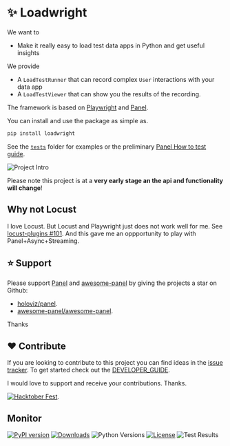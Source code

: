 # ✨ Loadwright

We want to

- Make it really easy to load test data apps in Python and get useful insights

We provide

- A `LoadTestRunner` that can record complex `User` interactions with your data app
- A `LoadTestViewer` that can show you the results of the recording.

The framework is based on [Playwright](https://playwright.dev/python/) and [Panel](https://panel.holoviz.org).

You can install and use the package as simple as.

```bash
pip install loadwright
```

See the [`tests`](tests) folder for examples or the preliminary [Panel How to test guide](https://github.com/holoviz/panel/blob/feature/document-test/doc/how_to/test/test.md#test-advanced-interactions-with-loadwright).

![Project Intro](https://user-images.githubusercontent.com/42288570/210130957-92dee566-4fcf-4a02-a8ee-830af6297307.gif)

Please note this project is at a **very early stage an the api and functionality will change**!

## Why not Locust

I love Locust. But Locust and Playwright just does not work well for me. See [locust-plugins #101](https://github.com/SvenskaSpel/locust-plugins/issues/101#issuecomment-1367216919). And this gave me an oppportunity to play with Panel+Async+Streaming.

## ⭐ Support

Please support [Panel](https://panel.holoviz.org) and
[awesome-panel](https://awesome-panel.org) by giving the projects a star on Github:

- [holoviz/panel](https://github.com/holoviz/panel).
- [awesome-panel/awesome-panel](https://github.com/awesome-panel/awesome-panel).

Thanks

## ❤️ Contribute

If you are looking to contribute to this project you can find ideas in the [issue tracker](https://github.com/awesome-panel/loadwright/issues). To get started check out the [DEVELOPER_GUIDE](DEVELOPER_GUIDE.md).

I would love to support and receive your contributions. Thanks.

[![Hacktober Fest](https://github.blog/wp-content/uploads/2022/10/hacktoberfestbanner.jpeg?fit=1200%2C630)](https://github.com/awesome-panel/loadwright/issues).

## Monitor

[![PyPI version](https://badge.fury.io/py/loadwright.svg)](https://pypi.org/project/loadwright/)
[![Downloads](https://pepy.tech/badge/loadwright/month)](https://pepy.tech/project/loadwright)
![Python Versions](https://img.shields.io/badge/python-3.7%20%7C%203.8%20%7C%203.9%20%7C%203.10-blue)
[![License](https://img.shields.io/badge/License-MIT%202.0-blue.svg)](https://opensource.org/licenses/MIT)
![Test Results](https://github.com/awesome-panel/loadwright/actions/workflows/tests.yaml/badge.svg?branch=main)
